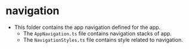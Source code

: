 # navigation
* This folder contains the app navigation defined for the app.
  * The `AppNavigation.ts` file contains navigation stacks of app.
  * The `NavigationStyles.ts` file contains style related to navigation.